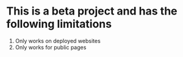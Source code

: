 # This is a beta project and has the following limitations
1. Only works on deployed websites
2. Only works for public pages
